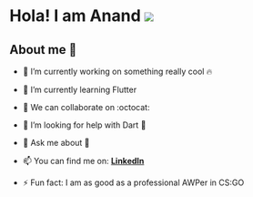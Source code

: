# Hola! I am Anand ![](https://github.com/geeky-anand/geeky-anand/blob/master/ezgif.com-resize%20(1).gif)

## About me  :ghost:

<!--
**geeky-anand/geeky-anand** is a ✨ _special_ ✨ repository because its `README.md` (this file) appears on your GitHub profile.

Here are some ideas to get you started:
-->
 - 🔭 I’m currently working on something really cool :fire:

 - 🌱 I’m currently learning Flutter

 - 👯 We can collaborate on :octocat:

 - 🤔 I’m looking for help with Dart :dart:

 - 💬 Ask me about :snake: 

 - 📫 You can find me on:
        [**LinkedIn**](https://www.linkedin.com/in/geekyanand/)
        
 - ⚡ Fun fact: I am as good as a professional AWPer in CS:GO
